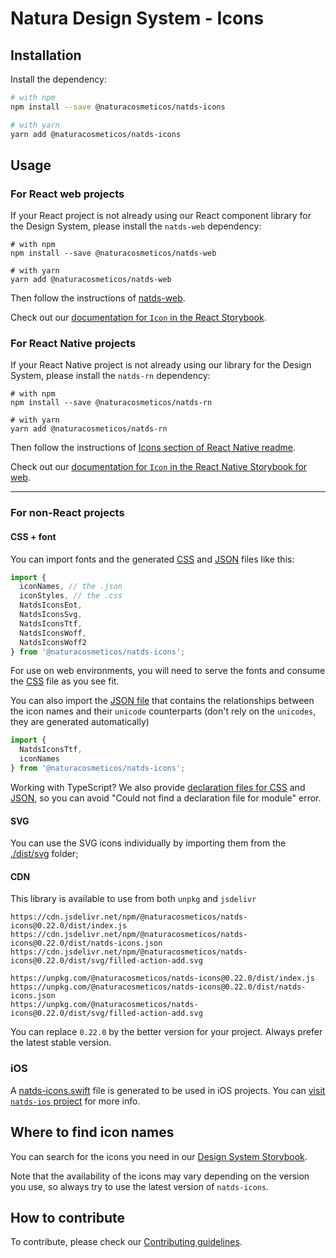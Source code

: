 # Natura Design System - Icons

## Installation

Install the  dependency:

```sh
# with npm
npm install --save @naturacosmeticos/natds-icons

# with yarn
yarn add @naturacosmeticos/natds-icons
```

## Usage

### For React web projects

If your React project is not already using our React component library for the Design System, please install the `natds-web` dependency:

```shell script
# with npm
npm install --save @naturacosmeticos/natds-web

# with yarn
yarn add @naturacosmeticos/natds-web
```

Then follow the instructions of [natds-web](https://github.com/natura-cosmeticos/natds-js/tree/main/packages/web).

Check out our [documentation for `Icon` in the React Storybook](https://storybook-web.natura.com.br).

### For React Native projects

If your React Native project is not already using our library for the Design System, please install the `natds-rn` dependency:

```shell script
# with npm
npm install --save @naturacosmeticos/natds-rn

# with yarn
yarn add @naturacosmeticos/natds-rn
```

Then follow the instructions of [Icons section of React Native readme](https://github.com/natura-cosmeticos/natds-rn/#icons).

Check out our [documentation for `Icon` in the React Native Storybook for web](https://natds-rn.netlify.app/?path=/docs/components-icon--all).

---

### For non-React projects

#### CSS + font

You can import fonts and the generated [CSS](https://github.com/natura-cosmeticos/natds-commons/blob/master/packages/natds-icons/dist/natds-icons.css) and [JSON](https://github.com/natura-cosmeticos/natds-commons/blob/master/packages/natds-icons/dist/natds-icons.json) files like this:

```jsx highlight-line="2"
import {
  iconNames, // the .json
  iconStyles, // the .css
  NatdsIconsEot,
  NatdsIconsSvg,
  NatdsIconsTtf,
  NatdsIconsWoff,
  NatdsIconsWoff2
} from '@naturacosmeticos/natds-icons';
```

For use on web environments, you will need to serve the fonts and consume the [CSS](https://github.com/natura-cosmeticos/natds-commons/blob/master/packages/natds-icons/dist/natds-icons.css) file as you see fit.

You can also import the [JSON file](https://github.com/natura-cosmeticos/natds-commons/blob/master/packages/natds-icons/dist/natds-icons.json) that contains the relationships between the icon names and their `unicode` counterparts (don't rely on the `unicodes`, they are generated automatically)

```jsx highlight-line="2"
import {
  NatdsIconsTtf,
  iconNames
} from '@naturacosmeticos/natds-icons';
```

Working with TypeScript? We also provide [declaration files for CSS](https://github.com/natura-cosmeticos/natds-commons/blob/master/packages/natds-icons/dist/natds-icons.css.d.ts) and [JSON](https://github.com/natura-cosmeticos/natds-commons/blob/master/packages/natds-icons/dist/natds-icons.json.d.ts), so you can avoid "Could not find a declaration file for module" error.

#### SVG

You can use the SVG icons individually by importing them from the [./dist/svg](./dist/svg) folder;

#### CDN

This library is available to use from both `unpkg` and `jsdelivr`

```shell
https://cdn.jsdelivr.net/npm/@naturacosmeticos/natds-icons@0.22.0/dist/index.js
https://cdn.jsdelivr.net/npm/@naturacosmeticos/natds-icons@0.22.0/dist/natds-icons.json
https://cdn.jsdelivr.net/npm/@naturacosmeticos/natds-icons@0.22.0/dist/svg/filled-action-add.svg

https://unpkg.com/@naturacosmeticos/natds-icons@0.22.0/dist/index.js
https://unpkg.com/@naturacosmeticos/natds-icons@0.22.0/dist/natds-icons.json
https://unpkg.com/@naturacosmeticos/natds-icons@0.22.0/dist/svg/filled-action-add.svg
```

You can replace `0.22.0` by the better version for your project. Always prefer the latest stable version.

### iOS

A [natds-icons.swift](./dist/natds-icons.swift) file is generated to be used in iOS projects.
You can [visit `natds-ios` project](https://github.com/natura-cosmeticos/natds-ios) for more info.

## Where to find icon names

You can search for the icons you need in our [Design System Storybook](https://storybook-web.natura.com.br).

Note that the availability of the icons may vary depending on the version you use, so always try to use the latest version of `natds-icons`.

## How to contribute

To contribute, please check our [Contributing guidelines](./CONTRIBUTING.md).
